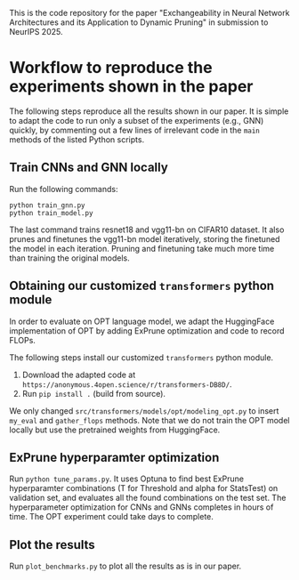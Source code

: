 This is the code repository for the paper "Exchangeability in Neural Network Architectures and its Application to Dynamic Pruning" in submission to NeurIPS 2025.

# Workflow to reproduce the experiments shown in the paper

The following steps reproduce all the results shown in our paper. It is simple to adapt the code to run only a subset of the experiments (e.g., GNN) quickly, by commenting out a few lines of irrelevant code in the `main` methods of the listed Python scripts.

## Train CNNs and GNN locally

Run the following commands:
```
python train_gnn.py
python train_model.py
```
The last command trains resnet18 and vgg11-bn on CIFAR10 dataset. It also prunes and finetunes the vgg11-bn model iteratively, storing the finetuned the model in each iteration. Pruning and finetuning take much more time than training the original models.

## Obtaining our customized `transformers` python module

In order to evaluate on OPT language model, we adapt the HuggingFace implementation of OPT by adding ExPrune optimization and code to record FLOPs.

The following steps install our customized `transformers` python module.
1. Download the adapted code at `https://anonymous.4open.science/r/transformers-DB8D/`.
2. Run `pip install .` (build from source).

We only changed `src/transformers/models/opt/modeling_opt.py` to insert `my_eval` and `gather_flops` methods.
Note that we do not train the OPT model locally but use the pretrained weights from HuggingFace.

## ExPrune hyperparamter optimization

Run `python tune_params.py`. It uses Optuna to find best ExPrune hyperparamter combinations (T for Threshold and alpha for StatsTest) on validation set, and evaluates all the found combinations on the test set.
The hyperparameter optimization for CNNs and GNNs completes in hours of time. The OPT experiment could take days to complete.

## Plot the results

Run `plot_benchmarks.py` to plot all the results as is in our paper.